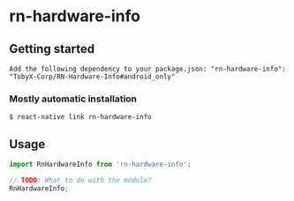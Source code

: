 # rn-hardware-info

## Getting started
`Add the following dependency to your package.json:
  "rn-hardware-info": "TobyX-Corp/RN-Hardware-Info#android_only" `

### Mostly automatic installation

`$ react-native link rn-hardware-info`

## Usage
```javascript
import RnHardwareInfo from 'rn-hardware-info';

// TODO: What to do with the module?
RnHardwareInfo;
```

